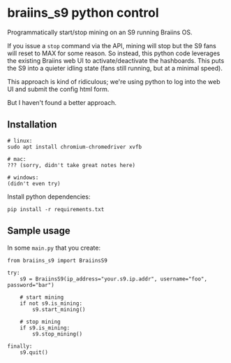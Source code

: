 # braiins_s9 python control
Programmatically start/stop mining on an S9 running Braiins OS.

If you issue a `stop` command via the API, mining will stop but the S9 fans will reset to MAX for some reason. So instead, this python code leverages the existing Braiins web UI to activate/deactivate the hashboards. This puts the S9 into a quieter idling state (fans still running, but at a minimal speed).

This approach is kind of ridiculous; we're using python to log into the web UI and submit the config html form.

But I haven't found a better approach.


## Installation
```
# linux:
sudo apt install chromium-chromedriver xvfb

# mac:
??? (sorry, didn't take great notes here)

# windows:
(didn't even try)
```

Install python dependencies:
```
pip install -r requirements.txt
```

## Sample usage
In some `main.py` that you create:
```
from braiins_s9 import BraiinsS9

try:
    s9 = BraiinsS9(ip_address="your.s9.ip.addr", username="foo", password="bar")

    # start mining
    if not s9.is_mining:
        s9.start_mining()

    # stop mining
    if s9.is_mining:
        s9.stop_mining()

finally:
    s9.quit()
```

